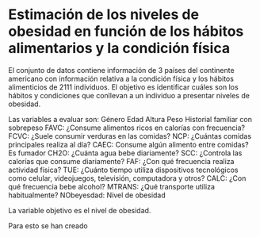 # Estimación de los niveles de obesidad en función de los hábitos alimentarios y la condición física

El conjunto de datos contiene información de 3 países del continente americano con información relativa a la condición física y los hábitos alimenticios de 2111 individuos. El objetivo es identificar cuáles son los hábitos y condiciones que conllevan a un individuo a presentar niveles de obesidad. 

Las variables a evaluar son:
Género
Edad
Altura
Peso
Historial familiar con sobrepeso
FAVC: ¿Consume alimentos ricos en calorías con frecuencia?
FCVC: ¿Suele consumir verduras en las comidas?
NCP: ¿Cuántas comidas principales realiza al día?
CAEC: Consume algún alimento entre comidas?
Es fumador
CH2O: ¿Cuánta agua bebe diariamente?
SCC: ¿Controla las calorías que consume diariamente?
FAF: ¿Con qué frecuencia realiza actividad física?
TUE: ¿Cuánto tiempo utiliza dispositivos tecnológicos como celular, videojuegos, televisión, computadora y otros?
CALC: ¿Con qué frecuencia bebe alcohol?
MTRANS: ¿Qué transporte utiliza habitualmente?
NObeyesdad: Nivel de obesidad

La variable objetivo es el nivel de obesidad.

Para esto se  han creado